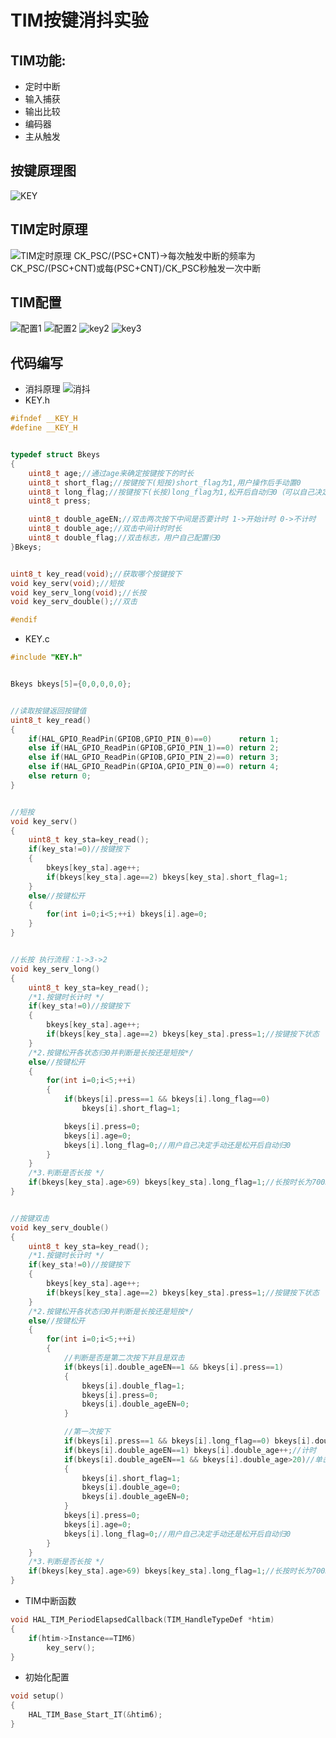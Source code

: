# TIM按键消抖实验
## TIM功能:
- 定时中断
- 输入捕获
- 输出比较
- 编码器
- 主从触发
## 按键原理图
![KEY](https://github.com/user-attachments/assets/491ea08c-321c-44cd-852d-f3fb184d532d)
## TIM定时原理  
![TIM定时原理](https://github.com/user-attachments/assets/9532a271-6d8e-4a73-bb88-0496cbefa915)
CK_PSC/(PSC+CNT)->每次触发中断的频率为CK_PSC/(PSC+CNT)或每(PSC+CNT)/CK_PSC秒触发一次中断
## TIM配置
![配置1](https://github.com/fortunate-ouyanghui/LQB/blob/main/TIM_NVIC.png)
![配置2](https://github.com/fortunate-ouyanghui/LQB/blob/main/TIM6.png)
![key2](https://github.com/user-attachments/assets/9d388c78-0c13-49ab-b5fa-b34c627ac957)
![key3](https://github.com/user-attachments/assets/0d37c661-99de-4499-8583-8e6beaa3982f)
## 代码编写
- 消抖原理
![消抖](https://github.com/user-attachments/assets/84b91d1a-23e8-4ae9-a2a4-54a2d3ea22cb)
- KEY.h
```C
#ifndef __KEY_H
#define __KEY_H


typedef struct Bkeys
{
    uint8_t age;//通过age来确定按键按下的时长
    uint8_t short_flag;//按键按下(短按)short_flag为1,用户操作后手动置0
    uint8_t long_flag;//按键按下(长按)long_flag为1,松开后自动归0（可以自己决定手动还是自动）
    uint8_t press;

    uint8_t double_ageEN;//双击两次按下中间是否要计时 1->开始计时 0->不计时
    uint8_t double_age;//双击中间计时时长
    uint8_t double_flag;//双击标志，用户自己配置归0
}Bkeys;


uint8_t key_read(void);//获取哪个按键按下
void key_serv(void);//短按
void key_serv_long(void);//长按
void key_serv_double();//双击

#endif
```
- KEY.c
```C
#include "KEY.h"


Bkeys bkeys[5]={0,0,0,0,0};


//读取按键返回按键值
uint8_t key_read()
{
    if(HAL_GPIO_ReadPin(GPIOB,GPIO_PIN_0)==0)      return 1;
    else if(HAL_GPIO_ReadPin(GPIOB,GPIO_PIN_1)==0) return 2;
    else if(HAL_GPIO_ReadPin(GPIOB,GPIO_PIN_2)==0) return 3;
    else if(HAL_GPIO_ReadPin(GPIOA,GPIO_PIN_0)==0) return 4;
    else return 0;
}


//短按
void key_serv()
{
    uint8_t key_sta=key_read();
    if(key_sta!=0)//按键按下
    {
        bkeys[key_sta].age++;
        if(bkeys[key_sta].age==2) bkeys[key_sta].short_flag=1;
    }
    else//按键松开
    {
        for(int i=0;i<5;++i) bkeys[i].age=0;
    }
}


//长按 执行流程：1->3->2
void key_serv_long()
{
    uint8_t key_sta=key_read();
    /*1.按键时长计时 */
    if(key_sta!=0)//按键按下
    {
        bkeys[key_sta].age++;
        if(bkeys[key_sta].age==2) bkeys[key_sta].press=1;//按键按下状态
    }
    /*2.按键松开各状态归0并判断是长按还是短按*/
    else//按键松开
    {
        for(int i=0;i<5;++i)
        {
            if(bkeys[i].press==1 && bkeys[i].long_flag==0)
                bkeys[i].short_flag=1;

            bkeys[i].press=0;
            bkeys[i].age=0;
            bkeys[i].long_flag=0;//用户自己决定手动还是松开后自动归0
        }
    }
    /*3.判断是否长按 */
    if(bkeys[key_sta].age>69) bkeys[key_sta].long_flag=1;//长按时长为700ms->长按
}


//按键双击
void key_serv_double()
{
    uint8_t key_sta=key_read();
    /*1.按键时长计时 */
    if(key_sta!=0)//按键按下
    {
        bkeys[key_sta].age++;
        if(bkeys[key_sta].age==2) bkeys[key_sta].press=1;//按键按下状态
    }
    /*2.按键松开各状态归0并判断是长按还是短按*/
    else//按键松开
    {
        for(int i=0;i<5;++i)
        {
            //判断是否是第二次按下并且是双击
            if(bkeys[i].double_ageEN==1 && bkeys[i].press==1)
            {
                bkeys[i].double_flag=1;
                bkeys[i].press=0;
                bkeys[i].double_ageEN=0;
            }

            //第一次按下
            if(bkeys[i].press==1 && bkeys[i].long_flag==0) bkeys[i].double_ageEN=1;//第一次短按松开后开始计时
            if(bkeys[i].double_ageEN==1) bkeys[i].double_age++;//计时
            if(bkeys[i].double_ageEN==1 && bkeys[i].double_age>20)//单击
            {
                bkeys[i].short_flag=1;
                bkeys[i].double_age=0;
                bkeys[i].double_ageEN=0;
            }
            bkeys[i].press=0;
            bkeys[i].age=0;
            bkeys[i].long_flag=0;//用户自己决定手动还是松开后自动归0
        }
    }
    /*3.判断是否长按 */
    if(bkeys[key_sta].age>69) bkeys[key_sta].long_flag=1;//长按时长为700ms->长按
}

```
- TIM中断函数
```C
void HAL_TIM_PeriodElapsedCallback(TIM_HandleTypeDef *htim)
{
    if(htim->Instance==TIM6)
        key_serv();
}
```
- 初始化配置
```C
void setup()
{
    HAL_TIM_Base_Start_IT(&htim6);
}
```
